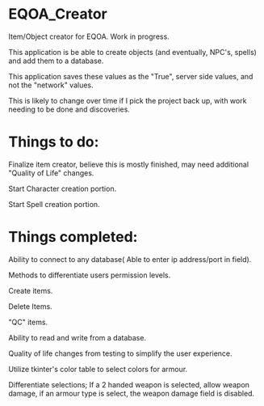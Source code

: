 # EQOA_Creator
Item/Object creator for EQOA. Work in progress. 

This application is be able to create objects (and eventually, NPC's, spells) and add them to a database. 

This application saves these values as the "True", server side values, and not the "network" values. 

This is likely to change over time if I pick the project back up, with work needing to be done and discoveries.

# Things to do:

 Finalize item creator, believe this is mostly finished, may need additional "Quality of Life" changes.
 
 Start Character creation portion.
 
 Start Spell creation portion.

# Things completed:

 Ability to connect to any database( Able to enter ip address/port in field).
 
 Methods to differentiate users permission levels.
 
 Create items.
 
 Delete Items.
 
 "QC" items.
 
 Ability to read and write from a database.
 
 Quality of life changes from testing to simplify the user experience.
 
 Utilize tkinter's color table to select colors for armour.
 
 Differentiate selections; If a 2 handed weapon is selected, allow weapon damage, if an armour type is select, the weapon damage field is disabled.
